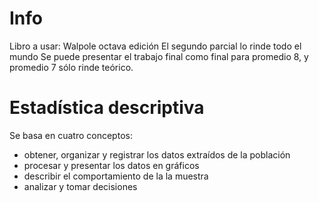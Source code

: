 # Info
Libro a usar: Walpole octava edición
El segundo parcial lo rinde todo el mundo
Se puede presentar el trabajo final como final para promedio 8, y promedio 7 sólo rinde teórico.

# Estadística descriptiva
Se basa en cuatro conceptos: 
- obtener, organizar y registrar los datos extraídos de la población
- procesar y presentar los datos en gráficos
- describir el comportamiento de la la muestra
- analizar y tomar decisiones
